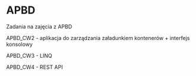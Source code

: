 # APBD
Zadania na zajęcia z APBD

APBD_CW2 - aplikacja do zarządzania załadunkiem kontenerów + interfejs konsolowy

APBD_CW3 - LINQ

APBD_CW4 - REST API
